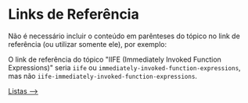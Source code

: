 # Links de Referência

Não é necessário incluir o conteúdo em parênteses do tópico no link de referência (ou utilizar somente ele), por exemplo:

O link de referência do tópico "IIFE (Immediately Invoked Function Expressions)" seria `iife` ou `immediately-invoked-function-expressions`, mas não `iife-immediately-invoked-function-expressions`.

[Listas -->](./listas.md)